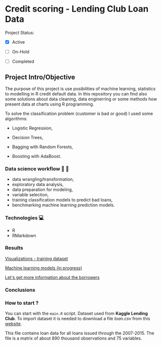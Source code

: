 # **Credit scoring - Lending Club Loan Data**

Project Status: 

- [x] Active
- [ ] On-Hold
- [ ] Completed


## Project Intro/Objective

The purpose of this project is use posibilities of machine learning, statistics to modelling in R credit default data. In this repository you can find also some solutions about data cleaning, data enginerring or some methods how present data at charts using R programming.

To solve the classification problem (customer is bad or good) I used some algorithms:

- Logistic Regression,

- Decision Trees,

- Bagging with Random Forests,

- Boosting with AdaBoost.


### Data science workflow :pencil: :book:

- data wrangling/transformation,
- exploratory data analysis, 
- data preparation for modeling,
- variable selection,
- training classification models to predict bad loans,
- benchmarking machine learning prediction models.



### Technologies :computer:

- R
- RMarkdown


### Results   

[Visualizations - training dataset](https://htmlpreview.github.io/?https://github.com/MonikaKonarska/creditScoring/blob/master/code/Rmd/trainDataSetVisualization.html)

[Machine learning models (in progress)](https://htmlpreview.github.io/?https://github.com/MonikaKonarska/creditScoring/blob/master/code/Rmd/Feature_selection_and_machine_learning_models.html)


[Let's get more information about the borrowers](https://github.com/MonikaKonarska/creditScoring/tree/master/word%20cloud)


### Conclusions




### How to start ?

You can start with the `main.R` script.
Dataset used from **Kaggle Lending Club**. To import dataset it is needed to download a file <em>loan.csv</em> from this [website](https://www.kaggle.com/wendykan/lending-club-loan-data). 

This file contains loan data for all loans issued through the 2007-2015. The file is a matrix of about 890 thousand observations and 75 variables. 



